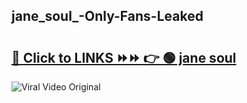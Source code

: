 
 ## jane_soul_-Only-Fans-Leaked

# <h2><a href="https://clipsfans.com/jane_soul_&ref=git">🔗 Click to LINKS ⏩⏩ 👉 🟢 jane soul  </a></h2>

<a href="https://clipsfans.com/jane_soul_&ref=git" rel="nofollow" data-target="animated-image.originalLink"><img src="https://i.ibb.co.com/xMMVF88/686577567.gif" alt="Viral Video Original" style="max-width: 100%; display: inline-block;" data-target="animated-image.originalImage"></a>
